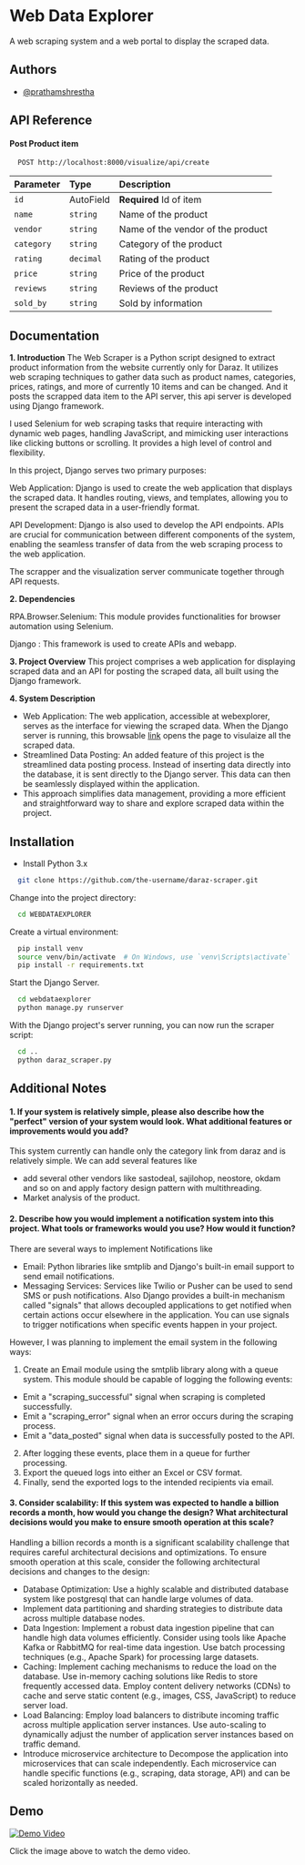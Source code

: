 
# Web Data Explorer

 A web scraping system and a web portal to display the scraped data. 


## Authors

- [@prathamshrestha](https://github.com/prathamshrestha)


## API Reference

#### Post Product item

```http
  POST http://localhost:8000/visualize/api/create
```

| Parameter | Type     | Description                       |
| :-------- | :------- | :-------------------------------- |
| `id`      | AutoField | **Required** Id of item  |
| `name`      | `string` |  Name of the product |
| `vendor`      | `string` |  Name of the vendor of the product |
| `category`      | `string` |  Category of the product |
| `rating`      | `decimal` |  Rating of the product |
| `price`      | `string` |  Price of the product |
| `reviews`      | `string` |  Reviews of the product |
| `sold_by`      | `string` |  Sold by information |



## Documentation

**1. Introduction** 
The Web Scraper is a Python script designed to extract product information from the website currently only for Daraz. It utilizes web scraping techniques to gather data such as product names, categories, prices, ratings, and more of currently 10 items and can be changed. And it posts the scrapped data item to the API server, this api server is developed using Django framework. 

I used Selenium for web scraping tasks that require interacting with dynamic web pages, handling JavaScript, and mimicking user interactions like clicking buttons or scrolling. It provides a high level of control and flexibility.

In this project, Django serves two primary purposes:

Web Application: Django is used to create the web application that displays the scraped data. It handles routing, views, and templates, allowing you to present the scraped data in a user-friendly format.

API Development: Django is also used to develop the API endpoints. APIs are crucial for communication between different components of the system, enabling the seamless transfer of data from the web scraping process to the web application.

The scrapper and the visualization server communicate together through API requests. 

**2. Dependencies**

RPA.Browser.Selenium: This module provides functionalities for browser automation using Selenium.

Django : This framework is used to create APIs and webapp.


**3. Project Overview**
This project comprises a web application for displaying scraped data and an API for posting the scraped data, all built using the Django framework.

**4. System Description**
- Web Application: The web application, accessible at webexplorer, serves as the interface for viewing the scraped data. When the Django server is running, this browsable [link](http://localhost:8000/scrape_data_list/) opens the page to visulaize all the scraped data.
- Streamlined Data Posting: An added feature of this project is the streamlined data posting process. Instead of inserting data directly into the database, it is sent directly to the Django server. This data can then be seamlessly displayed within the application. 
- This approach simplifies data management, providing a more efficient and straightforward way to share and explore scraped data within the project. 

## Installation

- Install Python 3.x

```bash
  git clone https://github.com/the-username/daraz-scraper.git
```
Change into the project directory:
```bash
  cd WEBDATAEXPLORER
```
Create a virtual environment:
```bash
  pip install venv
  source venv/bin/activate  # On Windows, use `venv\Scripts\activate`
  pip install -r requirements.txt
```
Start the Django Server.
```bash
  cd webdataexplorer
  python manage.py runserver
```
With the Django project's server running, you can now run the scraper script:
```bash
  cd ..
  python daraz_scraper.py
``` 


## Additional Notes

#### 1. If your system is relatively simple, please also describe how the "perfect" version of your system would look. What additional features or improvements would you add?

This system currently can handle only the category link from daraz and is relatively simple. We can add several features like 
- add several other vendors like sastodeal, sajilohop, neostore, okdam and so on and apply factory design pattern with multithreading.
- Market analysis of the product.

#### 2. Describe how you would implement a notification system into this project. What tools or frameworks would you use? How would it function?

There are several ways to implement Notifications like
- Email: Python libraries like smtplib and Django's built-in email support to send email notifications.
- Messaging Services: Services like Twilio or Pusher can be used to send SMS or push notifications.
Also Django provides a built-in mechanism called "signals" that allows decoupled applications to get notified when certain actions occur elsewhere in the application. You can use signals to trigger notifications when specific events happen in your project.

However, I was planning to implement the email system in the following ways:
1. Create an Email module using the smtplib library along with a queue system. This module should be capable of logging the following events:
- Emit a "scraping_successful" signal when scraping is completed successfully.
- Emit a "scraping_error" signal when an error occurs during the scraping process.
- Emit a "data_posted" signal when data is successfully posted to the API.
2. After logging these events, place them in a queue for further processing.
3. Export the queued logs into either an Excel or CSV format.
4. Finally, send the exported logs to the intended recipients via email.


#### 3. Consider scalability: If this system was expected to handle a billion records a month, how would you change the design? What architectural decisions would you make to ensure smooth operation at this scale?

Handling a billion records a month is a significant scalability challenge that requires careful architectural decisions and optimizations. To ensure smooth operation at this scale, consider the following architectural decisions and changes to the design:
- Database Optimization: Use a highly scalable and distributed database system like postgresql  that can handle large volumes of data.
- Implement data partitioning and sharding strategies to distribute data across multiple database nodes.
- Data Ingestion: Implement a robust data ingestion pipeline that can handle high data volumes efficiently. Consider using tools like Apache Kafka or RabbitMQ for real-time data ingestion. Use batch processing techniques (e.g., Apache Spark) for processing large datasets.
- Caching: Implement caching mechanisms to reduce the load on the database. Use in-memory caching solutions like Redis to store frequently accessed data. Employ content delivery networks (CDNs) to cache and serve static content (e.g., images, CSS, JavaScript) to reduce server load.
- Load Balancing: Employ load balancers to distribute incoming traffic across multiple application server instances. Use auto-scaling to dynamically adjust the number of application server instances based on traffic demand.
- Introduce microservice architecture to Decompose the application into microservices that can scale independently. Each microservice can handle specific functions (e.g., scraping, data storage, API) and can be scaled horizontally as needed.


## Demo

[![Demo Video](https://th.bing.com/th/id/R.79e6e440b689585a89c862009638373b?rik=ewsqRWrRb%2fASbQ&pid=ImgRaw&r=01)](https://youtu.be/CqWWIGmhmAI)

Click the image above to watch the demo video.
